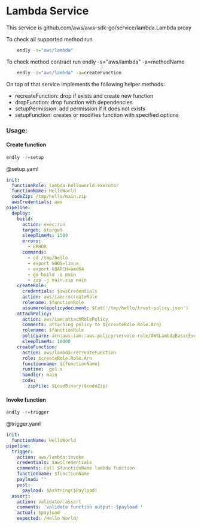 # Lambda Service

This service is github.com/aws/aws-sdk-go/service/lambda.Lambda proxy 


To check all supported method run
```bash
    endly -s="aws/lambda"
```

To check method contract run endly -s="aws/lambda" -a=methodName
```bash
    endly -s="aws/lambda" -a=createFunction
```

On top of that service implements the following helper methods:

- recreateFunction: drop if exists and create new function
- dropFunction: drop function with dependencies
- setupPermission: add permission if it does not exists
- setupFunction: creates or modifies function with specified options

### Usage:

#### Create function


```bash
endly -r=setup
```


@setup.yaml
```yaml
init:
  functionRole: lambda-helloworld-executor
  functionName: HelloWorld
  codeZip: /tmp/hello/main.zip
  awsCredentials: aws
pipeline:
  deploy:
    build:
      action: exec:run
      target: $target
      sleepTimeMs: 1500
      errors:
        - ERROR
      commands:
        - cd /tmp/hello
        - export GOOS=linux
        - export GOARCH=amd64
        - go build -o main
        - zip -j main.zip main
    createRole:
      credentials: $awsCredentials
      action: aws/iam:recreateRole
      rolename: $functionRole
      assumerolepolicydocument: $Cat('/tmp/hello/trust-policy.json')
    attachPolicy:
      action: aws/iam:attachRolePolicy
      comments: attaching policy to ${createRole.Role.Arn}
      rolename: $functionRole
      policyarn: arn:aws:iam::aws:policy/service-role/AWSLambdaBasicExecutionRole
      sleepTimeMs: 10000
    createFunction:
      action: aws/lambda:recreateFunction
      role: $createRole.Role.Arn
      functionname: ${functionName}
      runtime:  go1.x
      handler: main
      code:
        zipfile: $LoadBinary($codeZip)
```


#### Invoke function



```bash
endly -r=trigger
```


@trigger.yaml

```yaml
init:
  functionName: HelloWorld
pipeline:
  trigger:
    action: aws/lambda:invoke
    credentials: $awsCredentials
    comments: call $functionName lambda function
    functionname: $functionName
    payload: ""
    post:
      payload: $AsString($Payload)
  assert:
    action: validator:assert
    comments: 'validate function output: $payload '
    actual: $payload
    expected: /Hello World/
```